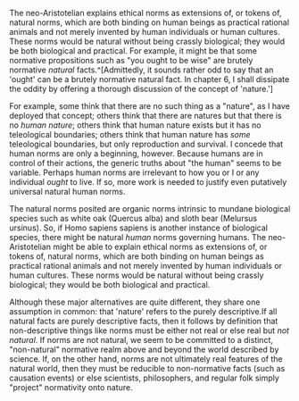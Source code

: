 The neo-Aristotelian explains ethical norms as extensions of, or tokens of, natural norms, which are both binding on human beings as practical rational animals and not merely invented by human individuals or human cultures. These norms would be natural without being crassly biological; they would be both biological and practical. For example, it might be that some normative propositions such as "you ought to be wise" are brutely normative *natural* facts.^[Admittedly, it sounds rather odd to say that an 'ought' can be a brutely normative natural fact. In chapter 6, I shall dissipate the oddity by offering a thorough discussion of the concept of 'nature.']



For example, some think that there are no such thing as a "nature", as I have deployed that concept; others think that there are natures but that there is no *human nature*; others think that human nature exists but it has no teleological boundaries; others think that human nature has *some* teleological boundaries, but only reproduction and survival. 
I concede that human norms are only a beginning, however. Because humans are in control of their actions, the generic truths about "the human" seems to be variable. Perhaps human norms are irrelevant to how you or I or any individual *ought* to live. If so, more work is needed to justify even putatively universal natural human norms. 


The natural norms posited are organic norms intrinsic to mundane biological species such as white oak (Quercus alba) and sloth bear (Melursus ursinus). So, if Homo sapiens sapiens is another instance of biological species, there might be natural *human* norms governing humans. The neo-Aristotelian might be able to explain ethical norms as extensions of, or tokens of, natural norms, which are both binding on human beings as practical rational animals and not merely invented by human individuals or human cultures. These norms would be natural without being crassly biological; they would be both biological and practical. 



Although these major alternatives are quite different, they share one assumption in common: that 'nature' refers to the purely descriptive.If all natural facts are purely descriptive facts, then it follows by definition that non-descriptive things like norms must be either not real or else real but *not natural*.  If norms are not natural, we seem to be committed to a distinct, "non-natural" normative realm above and beyond the world described by science. If, on the other hand, norms are not ultimately real features of the natural world, then they must be reducible to non-normative facts (such as causation events) or else scientists, philosophers, and regular folk simply "project" normativity onto nature.
